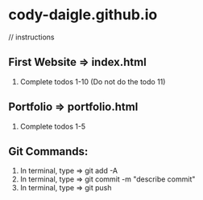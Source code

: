 # cody-daigle.github.io

//   instructions

## First Website => index.html
1) Complete todos 1-10 (Do not do the todo 11)

## Portfolio => portfolio.html
1) Complete todos 1-5

## Git Commands:
1) In terminal, type => git add -A
2) In terminal, type => git commit -m "describe commit"
3) In terminal, type => git push